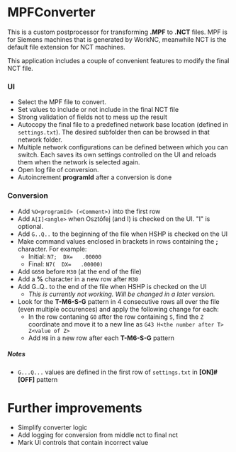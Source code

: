 # MPFConverter

This is a custom postprocessor for transforming **.MPF** to **.NCT** files.
MPF is for Siemens machines that is generated by WorkNC, meanwhile NCT is the default file extension for NCT machines.

This application includes a couple of convenient features to modify the final NCT file.

### UI

- Select the MPF file to convert.
- Set values to include or not include in the final NCT file
- Strong validation of fields not to mess up the result
- Autocopy the final file to a predefined network base location (defined in ```settings.txt```). The desired subfolder then can be browsed in that network folder.
- Multiple network configurations can be defined between which you can switch. Each saves its own settings controlled on the UI and reloads them when the network is selected again.
- Open log file of conversion.
- Autoincrement **programId** after a conversion is done

### Conversion

- Add ```%O<programId> (<Comment>)``` into the first row
- Add ```A[I]<angle>``` when Osztófej (and I) is checked on the UI. "I" is optional.
- Add ```G..Q..``` to the beginning of the file when HSHP is checked on the UI
- Make command values enclosed in brackets in rows containing the **;** character. For example:
    - Initial: ```N7;  DX=   .00000```
    - Final: ```N7(  DX=   .00000)```
- Add ```G650``` before ```M30``` (at the end of the file)
- Add a **%** character in a new row after ```M30```
- Add G..Q.. to the end of the file when HSHP is checked on the UI
    - *This is currently not working. Will be changed in a later version.*
- Look for the **T-M6-S-G** pattern in 4 consecutive rows all over the file (even multiple occurences) and apply the following change for each:
    - In the row contaning ```G0``` after the row containing ```S```, find the ```Z``` coordinate and move it to a new line as ```G43 H<the number after T> Z<value of Z>```
    - Add ```M8``` in a new row after each **T-M6-S-G** pattern

##### Notes

- ```G...Q...``` values are defined in the first row of ```settings.txt``` in **[ON]#[OFF]** pattern

# Further improvements

- Simplify converter logic
- Add logging for conversion from middle nct to final nct
- Mark UI controls that contain incorrect value
